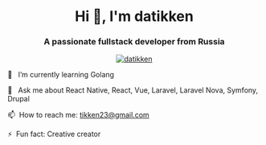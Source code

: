 <h1 align="center">Hi 👋, I'm datikken</h1>
<h3 align="center">A passionate fullstack developer from Russia</h3>

<p align="center"><a href="https://github.com/datikken/github-profile-trophy"><img src="https://github-profile-trophy.vercel.app/?username=datikken" alt="datikken" /></a></p>

🌱 &nbsp; I’m currently learning Golang

💬 &nbsp; Ask me about React Native, React, Vue, Laravel, Laravel Nova, Symfony, Drupal

📫&nbsp; How to reach me: tikken23@gmail.com

⚡&nbsp; Fun fact: Creative creator

